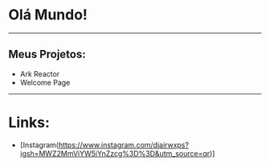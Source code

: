 # Olá Mundo!
---
## Meus Projetos:
* Ark Reactor
* Welcome Page
---
# Links:
* [Instagram(https://www.instagram.com/djairwxps?igsh=MWZ2MmViYW5iYnZzcg%3D%3D&utm_source=qr)]
